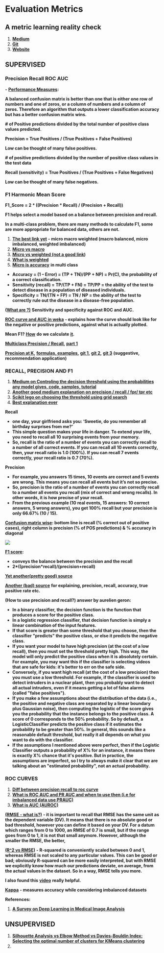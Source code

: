 # Evaluation Metrics

## **A metric learning reality check**

1. [**Medium**](https://medium.com/@tkm45/updates-to-a-metric-learning-reality-check-730b6914dfe7)
2. [**Git**](https://github.com/KevinMusgrave/pytorch-metric-learning?fbclid=IwAR3PmPTDgYFok4p095WmkRWLfWhixyjFXkZgFJzeYXs5Y92pofoNZL_lGTg)
3. [**Website**](https://kevinmusgrave.github.io/powerful-benchmarker/papers/mlrc/?fbclid=IwAR3jK3-qFphFsO7ocmjeN-zPLkcaQkTAcC78cFUNFVe1BgXzM-iE5PLh3bU)

## **SUPERVISED**

### **Precision  Recall  ROC  AUC**

**-** [**Performance Measures**](http://machinelearningmastery.com/classification-accuracy-is-not-enough-more-performance-measures-you-can-use/)**:**

**A balanced confusion matrix is better than one that is either one row of numbers and one of zeros, or a column of numbers and a column of zeros. Therefore an algorithm that outputs a lower classification accuracy but has a better confusion matrix wins.**

**\# of Positive predictions divided by the total number of positive class values predicted.**

**Precision = True Positives / \(True Positives + False Positives\)**

**Low can be thought of many false positives.**

**\# of positive predictions divided by the number of positive class values in the test data**

**Recall \(sensitivity\) = True Positives / \(True Positives + False Negatives\)**

**Low can be thought of many false negatives.**

### **F1 Harmonic Mean Score**

**F1\_Score = 2 \* \(\(Precision \* Recall\) / \(Precision + Recall\)\)**

**F1 helps select a model based on a balance between precision and recall.**

**In a multi-class problem, there are many methods to calculate F1, some are more appropriate for balanced data, others are not.**

1. [**The best link yet**](https://simonhessner.de/why-are-precision-recall-and-f1-score-equal-when-using-micro-averaging-in-a-multi-class-problem/) **- micro macro weighted \(macro balanced, micro imbalanced, weighted imbalanced\)**
2. [**Micro vs macro** ](https://datascience.stackexchange.com/questions/15989/micro-average-vs-macro-average-performance-in-a-multiclass-classification-settin/16001)
3. [**Micro vs weighted \(not a good link**](https://stats.stackexchange.com/questions/169439/micro-vs-weighted-f1-score)**\)**
4. [**What is weighted**](https://stats.stackexchange.com/questions/283961/where-does-sklearns-weighted-f1-score-come-from)
5. [**Micro is accuracy**](https://stackoverflow.com/questions/37358496/is-f1-micro-the-same-as-accuracy) **in multi class**

* **Accuracy = \(1 – Error\) = \(TP + TN\)/\(PP + NP\) = Pr\(C\), the probability of a correct classification.**
* **Sensitivity \(recall\) = TP/\(TP + FN\) = TP/PP = the ability of the test to detect disease in a population of diseased individuals.**
* **Specificity = TN/\(TN + FP\) = TN / NP = the ability of the test to correctly rule out the disease in a disease-free population.**

**\(**[**What are ?\)**](http://machinelearningmastery.com/assessing-comparing-classifier-performance-roc-curves-2/) **Sensitivity and specificity against ROC and AUC.**

[**ROC curve and AUC in weka**](https://www.youtube.com/watch?v=j97h_-b0gvw&list=PLJbE6j2EG1pZnBhOg3_Rb63WLCprtyJag) **- explains how the curve should look like for the negative or positive predictions, against what is actually plotted.**

**Mean F1?** [**How**](https://datascience.stackexchange.com/questions/16179/what-is-the-correct-way-to-compute-mean-f1-score) **do we calculate** [**it**](http://rushdishams.blogspot.com/2011/08/micro-and-macro-average-of-precision.html)**.**

[**Multiclass Precision / Recall**](https://towardsdatascience.com/multi-class-metrics-made-simple-part-ii-the-f1-score-ebe8b2c2ca1)**,** [**part 1**](https://towardsdatascience.com/multi-class-metrics-made-simple-part-i-precision-and-recall-9250280bddc2)

[**Precision at K**](https://medium.com/@m_n_malaeb/recall-and-precision-at-k-for-recommender-systems-618483226c54)**,** [**formulas, examples**](https://surprise.readthedocs.io/en/latest/FAQ.html#how-to-compute-precision-k-and-recall-k)**,** [**git 1**](https://github.com/scikit-learn/scikit-learn/pull/14859)**,** [**git 2**](https://gist.github.com/mblondel/7337391)**,** [**git 3**](https://github.com/scikit-learn/scikit-learn/issues/7343) **\(suggestive, recommendation application\)**

### **RECALL, PRECISION AND F1**

1. [**Medium on Controling the decision threshold using the probabilities any model gives, code, samples, tutorial**](https://towardsdatascience.com/fine-tuning-a-classifier-in-scikit-learn-66e048c21e65)
2. [**Another good medium explanation on precision / recall / fpr/ tpr etc**](https://towardsdatascience.com/beyond-accuracy-precision-and-recall-3da06bea9f6c)
3. [**Scikit lego on choosing the threshold using grid search**](https://scikit-lego.readthedocs.io/en/latest/meta.html#Thresholder)
4. [**Best explanation ever** ](https://www.quora.com/What-is-the-best-way-to-understand-the-terms-precision-and-recall)

**Recall**

* **one day, your girlfriend asks you: ‘Sweetie, do you remember all birthday surprises from me?’**
* **This simple question makes your life in danger. To extend your life, you need to recall all 10 surprising events from your memory.**
* **So, recall is the ratio of a number of events you can correctly recall to a number of all correct events. If you can recall all 10 events correctly, then, your recall ratio is 1.0 \(100%\). If you can recall 7 events correctly, your recall ratio is 0.7 \(70%\).**

**Precision**

* **For example, you answers 15 times, 10 events are correct and 5 events are wrong. This means you can recall all events but it’s not so precise.**
* **So, precision is the ratio of a number of events you can correctly recall to a number all events you recall \(mix of correct and wrong recalls\). In other words, it is how precise of your recall.**
* **From the previous example \(10 real events, 15 answers: 10 correct answers, 5 wrong answers\), you get 100% recall but your precision is only 66.67% \(10 / 15\).**

[**Confusion matrix wise**](http://www.kdnuggets.com/faq/precision-recall.html)**: bottom line is recall \(% correct out of positive cases\), right column is precision \(% of POS predictions\) & % accuracy in diagonal**

![](https://lh3.googleusercontent.com/xAvUjAvpotqqKDPeYNxtjt6l0rfO4aPwtDsmDNFHhZs_mXEcTiyeRX7vquZ6Uxd5a9m_aGRIbMPFV1kjIdcpLZ3HZERmqQXY_LysMA8lFXfuFRc1pqV18mpTCdKnDqnOiHKUQgCt)

[**F1 score**](http://machinelearningmastery.com/classification-accuracy-is-not-enough-more-performance-measures-you-can-use/)**:**

* **conveys the balance between the precision and the recall**
* **2\*\(\(precision\*recall\)/\(precision+recall\)**

[**Yet another\(pretty good\) source**](http://blog.exsilio.com/all/accuracy-precision-recall-f1-score-interpretation-of-performance-measures/)

[**Another \(bad\) source**](https://chrisalbon.com/machine-learning/precision_recall_and_F1_scores.html) **for explaining, precision, recall, accuracy, true positive rate etc.**

**\(How to use precision and recall?\) answer by aurelien geron:**

* **In a binary classifier, the decision function is the function that produces a score for the positive class.** 
* **In a logistic regression classifier, that decision function is simply a linear combination of the input features.**
* **If that score is greater than some threshold that you choose, then the classifier "predicts" the positive class, or else it predicts the negative class.** 
* **If you want your model to have high precision \(at the cost of a low recall\), then you must set the threshold pretty high. This way, the model will only predict the positive class when it is absolutely certain. For example, you may want this if the classifier is selecting videos that are safe for kids: it's better to err on the safe side.** 
* **Conversely, if you want high recall \(at the cost of a low precision\) then you must use a low threshold. For example, if the classifier is used to detect intruders in a nuclear plant, then you probably want to detect all actual intruders, even if it means getting a lot of false alarms \(called "false positives"\).**
* **If you make a few assumptions about the distribution of the data \(i.e., the positive and negative class are separated by a linear boundary plus Gaussian noise\), then computing the logistic of the score gives you the probability that the instance belongs to the positive class. A score of 0 corresponds to the 50% probability. So by default, a LogisticClassifier predicts the positive class if it estimates the probability to be greater than 50%. In general, this sounds like a reasonable default threshold, but really it all depends on what you want to do with the classifier.**
* **If the assumptions I mentioned above were perfect, then if the Logistic Classifier outputs a probability of X% for an instance, it means there is exactly X% chance that it's positive. But in practice, the assumptions are imperfect, so I try to always make it clear that we are talking about an "estimated probability", not an actual probability.**

### **ROC CURVES**

1. [**Diff between precision recall to roc curve**](https://www.quora.com/What-is-the-difference-between-a-ROC-curve-and-a-precision-recall-curve-When-should-I-use-each)
2. [**What is ROC AUC and PR AUC and when to use then \(i.e for imbalanced data use PRAUC\)**](http://www.chioka.in/differences-between-roc-auc-and-pr-auc/)
3. [**What is AUC \(AUROC\)**](https://stats.stackexchange.com/questions/132777/what-does-auc-stand-for-and-what-is-it)

[**\(RMSE - what is?\)**](https://stats.stackexchange.com/questions/56302/what-are-good-rmse-values) **- it is important to recall that RMSE has the same unit as the dependent variable \(DV\). It means that there is no absolute good or bad threshold, however you can define it based on your DV. For a datum which ranges from 0 to 1000, an RMSE of 0.7 is small, but if the range goes from 0 to 1, it is not that small anymore. However, although the smaller the RMSE, the better,**

[**\(R^2 vs RMSE\)**](https://stats.stackexchange.com/questions/142248/difference-between-r-square-and-rmse-in-linear-regression) **- R-squared is conveniently scaled between 0 and 1, whereas RMSE is not scaled to any particular values. This can be good or bad; obviously R-squared can be more easily interpreted, but with RMSE we explicitly know how much our predictions deviate, on average, from the actual values in the dataset. So in a way, RMSE tells you more.**

**I also found this** [**video**](https://www.youtube.com/watch?v=aq8VU5KLmkY) **really helpful.**

[**Kappa**](https://stats.stackexchange.com/questions/82162/cohens-kappa-in-plain-english) **- measures accuracy while considering imbalanced datasets**

**References:**

1. [**A Survey on Deep Learning in Medical Image Analysis**](https://arxiv.org/abs/1702.05747)

## **UNSUPERVISED**

1. [**Silhouette Analysis vs Elbow Method vs Davies-Bouldin Index: Selecting the optimal number of clusters for KMeans clustering**](https://gdcoder.com/silhouette-analysis-vs-elbow-method-vs-davies-bouldin-index-selecting-the-optimal-number-of-clusters-for-kmeans-clustering/)
2. 
